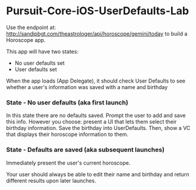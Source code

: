 # Pursuit-Core-iOS-UserDefaults-Lab


Use the endpoint at: http://sandipbgt.com/theastrologer/api/horoscope/gemini/today to build a Horoscope app.


This app will have two states:

- No user defaults set
- User defaults set


When the app loads (App Delegate), it should check User Defaults to see whether a user's information was saved with a name and birthday
 

### State -  No user defaults (aka first launch)

In this state there are no defaults saved. Prompt the user to add and save this info. However you choose: present a UI that lets them select their birthday information.  Save the birthday into UserDefaults.  Then, show a VC that displays their horoscope information to them.


### State - Defaults are saved (aka subsequent launches)

Immediately present the user's current horoscope.

Your user should always be able to edit their name and birthday and return different results upon later launches.

